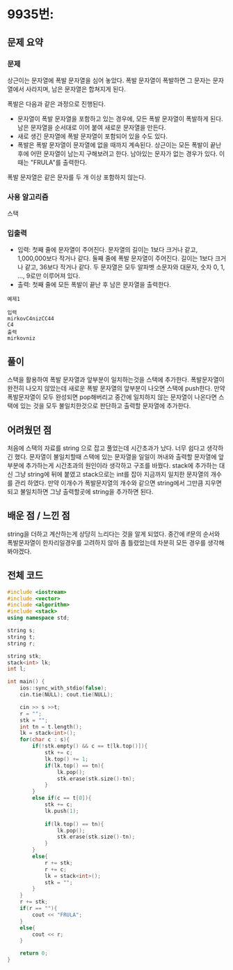 # 9935번: 

## 문제 요약
### 문제
상근이는 문자열에 폭발 문자열을 심어 놓았다. 폭발 문자열이 폭발하면 그 문자는 문자열에서 사라지며, 남은 문자열은 합쳐지게 된다.

폭발은 다음과 같은 과정으로 진행된다.

- 문자열이 폭발 문자열을 포함하고 있는 경우에, 모든 폭발 문자열이 폭발하게 된다. 남은 문자열을 순서대로 이어 붙여 새로운 문자열을 만든다.
- 새로 생긴 문자열에 폭발 문자열이 포함되어 있을 수도 있다.
- 폭발은 폭발 문자열이 문자열에 없을 때까지 계속된다.
상근이는 모든 폭발이 끝난 후에 어떤 문자열이 남는지 구해보려고 한다. 남아있는 문자가 없는 경우가 있다. 이때는 "FRULA"를 출력한다.

폭발 문자열은 같은 문자를 두 개 이상 포함하지 않는다.

### 사용 알고리즘
스택

### 입출력
- 입력: 첫째 줄에 문자열이 주어진다. 문자열의 길이는 1보다 크거나 같고, 1,000,000보다 작거나 같다.
둘째 줄에 폭발 문자열이 주어진다. 길이는 1보다 크거나 같고, 36보다 작거나 같다.
두 문자열은 모두 알파벳 소문자와 대문자, 숫자 0, 1, ..., 9로만 이루어져 있다.
- 출력: 첫째 줄에 모든 폭발이 끝난 후 남은 문자열을 출력한다.
```
예제1

입력
mirkovC4nizCC44
C4
출력
mirkovniz
```
## 풀이
스택을 활용하여 폭발 문자열과 앞부분이 일치하는것을 스택에 추가한다. 폭발문자열이 완전히 나오지 않았는데 새로운 폭발 문자열의 앞부분이 나오면 스택에 push한다. 만약 폭발문자열이 모두 완성되면 pop해버리고 중간에 일치하지 않는 문자열이 나온다면 스택에 있는 것을 모두 불일치한것으로 판단하고 출력할 문자열에 추가한다.

## 어려웠던 점
처음에 스택의 자료를 string 으로 잡고 풀었는데 시간초과가 났다. 너무 쉽다고 생각하긴 했다. 문자열이 불일치할때 스택에 있는 문자열을 일일이 꺼내와 출력할 문자열에 앞부분에 추가하는게 시간초과의 원인이라 생각하고 구조를 바꿨다. stack에 추가하는 대신 그냥 string에 뒤에 붙였고 stack으로는 int를 잡아 지금까지 일치한 문자열의 개수를 관리 하였다. 만약 이개수가 폭발문자열의 개수와 같으면 string에서 그만큼 지우면 되고 불일치하면 그냥 출력할곳에 string을 추가하면 된다.

## 배운 점 / 느낀 점
string을 더하고 계산하는게 상당히 느리다는 것을 알게 되었다. 중간에 if문의 순서와 폭발문자열이 한자리일경우를 고려하지 않아 좀 틀렸었는데 차분히 모든 경우를 생각해봐야겠다.

## 전체 코드
```cpp
#include <iostream>
#include <vector>
#include <algorithm>
#include <stack>
using namespace std;

string s;
string t;
string r;

string stk;
stack<int> lk;
int l;

int main() {
    ios::sync_with_stdio(false);
    cin.tie(NULL); cout.tie(NULL);

    cin >> s >>t;
    r = "";
    stk = "";
    int tn = t.length();
    lk = stack<int>();
    for(char c : s){
        if(!stk.empty() && c == t[lk.top()]){
            stk += c;
            lk.top() += 1;
            if(lk.top() == tn){
                lk.pop();
                stk.erase(stk.size()-tn);
            }
        }
        else if(c == t[0]){
            stk += c;
            lk.push(1);
            
            if(lk.top() == tn){
                lk.pop();
                stk.erase(stk.size()-tn);
            }
        }
        else{
            r += stk;
            r += c;
            lk = stack<int>();
            stk = "";
        }
    }
    r += stk;
    if(r == ""){
        cout << "FRULA";
    }
    else{
        cout << r;
    }

    return 0;
}
```
